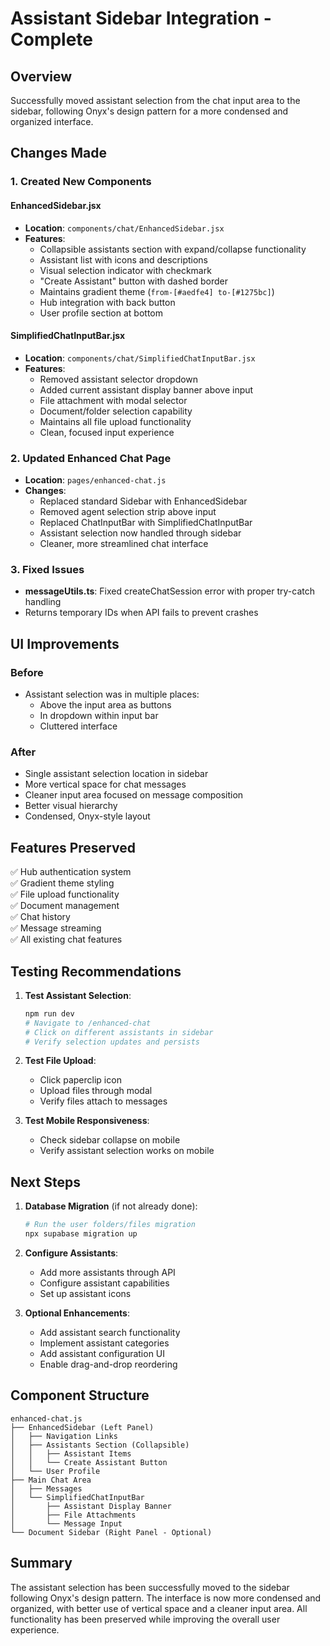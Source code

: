 # Assistant Sidebar Integration - Complete

## Overview
Successfully moved assistant selection from the chat input area to the sidebar, following Onyx's design pattern for a more condensed and organized interface.

## Changes Made

### 1. Created New Components

#### EnhancedSidebar.jsx
- **Location**: `components/chat/EnhancedSidebar.jsx`
- **Features**:
  - Collapsible assistants section with expand/collapse functionality
  - Assistant list with icons and descriptions
  - Visual selection indicator with checkmark
  - "Create Assistant" button with dashed border
  - Maintains gradient theme (`from-[#aedfe4] to-[#1275bc]`)
  - Hub integration with back button
  - User profile section at bottom

#### SimplifiedChatInputBar.jsx
- **Location**: `components/chat/SimplifiedChatInputBar.jsx`
- **Features**:
  - Removed assistant selector dropdown
  - Added current assistant display banner above input
  - File attachment with modal selector
  - Document/folder selection capability
  - Maintains all file upload functionality
  - Clean, focused input experience

### 2. Updated Enhanced Chat Page
- **Location**: `pages/enhanced-chat.js`
- **Changes**:
  - Replaced standard Sidebar with EnhancedSidebar
  - Removed agent selection strip above input
  - Replaced ChatInputBar with SimplifiedChatInputBar
  - Assistant selection now handled through sidebar
  - Cleaner, more streamlined chat interface

### 3. Fixed Issues
- **messageUtils.ts**: Fixed createChatSession error with proper try-catch handling
- Returns temporary IDs when API fails to prevent crashes

## UI Improvements

### Before
- Assistant selection was in multiple places:
  - Above the input area as buttons
  - In dropdown within input bar
  - Cluttered interface

### After
- Single assistant selection location in sidebar
- More vertical space for chat messages
- Cleaner input area focused on message composition
- Better visual hierarchy
- Condensed, Onyx-style layout

## Features Preserved
✅ Hub authentication system  
✅ Gradient theme styling  
✅ File upload functionality  
✅ Document management  
✅ Chat history  
✅ Message streaming  
✅ All existing chat features  

## Testing Recommendations

1. **Test Assistant Selection**:
   ```bash
   npm run dev
   # Navigate to /enhanced-chat
   # Click on different assistants in sidebar
   # Verify selection updates and persists
   ```

2. **Test File Upload**:
   - Click paperclip icon
   - Upload files through modal
   - Verify files attach to messages

3. **Test Mobile Responsiveness**:
   - Check sidebar collapse on mobile
   - Verify assistant selection works on mobile

## Next Steps

1. **Database Migration** (if not already done):
   ```bash
   # Run the user folders/files migration
   npx supabase migration up
   ```

2. **Configure Assistants**:
   - Add more assistants through API
   - Configure assistant capabilities
   - Set up assistant icons

3. **Optional Enhancements**:
   - Add assistant search functionality
   - Implement assistant categories
   - Add assistant configuration UI
   - Enable drag-and-drop reordering

## Component Structure

```
enhanced-chat.js
├── EnhancedSidebar (Left Panel)
│   ├── Navigation Links
│   ├── Assistants Section (Collapsible)
│   │   ├── Assistant Items
│   │   └── Create Assistant Button
│   └── User Profile
├── Main Chat Area
│   ├── Messages
│   └── SimplifiedChatInputBar
│       ├── Assistant Display Banner
│       ├── File Attachments
│       └── Message Input
└── Document Sidebar (Right Panel - Optional)
```

## Summary
The assistant selection has been successfully moved to the sidebar following Onyx's design pattern. The interface is now more condensed and organized, with better use of vertical space and a cleaner input area. All functionality has been preserved while improving the overall user experience.
